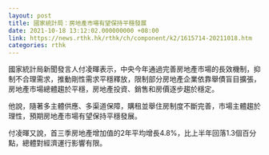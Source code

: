 ```yaml
---
layout: post
title: 國家統計局：房地產市場有望保持平穩發展
date: 2021-10-18 13:12:02.000000000 +08:00
link: https://news.rthk.hk/rthk/ch/component/k2/1615714-20211018.htm
categories: rthk
---
```


國家統計局新聞發言人付凌暉表示，中央今年通過完善房地產市場的長效機制，抑制不合理需求，推動剛性需求平穩釋放，限制部分房地產企業依靠舉債盲目擴張，房地產市場總體趨於平穩，房地產投資、銷售和房價逐步趨於穩定。

他說，隨著多主體供應、多渠道保障，購租並舉住房制度不斷完善，市場主體趨於理性，預期房地產市場有望保持平穩發展。

付凌暉又說，首三季房地產增加值的2年平均增長4.8%，比上半年回落1.3個百分點，總體對經濟運行影響有限。
